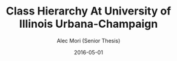 ---
title: Class Hierarchy At University of Illinois Urbana-Champaign

external-url: http://waf.cs.illinois.edu/discovery/class_hierarchy_at_illinois/
external-img: http://waf.cs.illinois.edu/discovery/img/classHierarchy.png

date: 2016-05-01

author:
- Alec Mori (Senior Thesis)
---